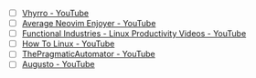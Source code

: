 - [ ] [Vhyrro - YouTube](https://www.youtube.com/@vhyrro/videos)
- [ ] [Average Neovim Enjoyer - YouTube](https://www.youtube.com/@AverageNeovimEnjoyer/videos)
- [ ] [Functional Industries - Linux Productivity Videos - YouTube](https://www.youtube.com/@FunctionalIndustries/videos)
- [ ] [How To Linux - YouTube](https://www.youtube.com/@thehowtolinux/videos)
- [ ] [ThePragmaticAutomator - YouTube](https://www.youtube.com/@ThePragmaticAutomator/videos)
- [ ] [Augusto - YouTube](https://www.youtube.com/@MatheusAugustoDaSilva)